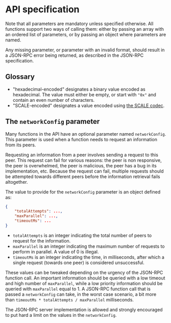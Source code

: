 # API specification

Note that all parameters are mandatory unless specified otherwise. All functions support two ways of calling them: either by passing an array with an ordered list of parameters, or by passing an object where parameters are named.

Any missing parameter, or parameter with an invalid format, should result in a JSON-RPC error being returned, as described in the JSON-RPC specification.

## Glossary

- "hexadecimal-encoded" designates a binary value encoded as hexadecimal. The value must either be empty, or start with `"0x"` and contain an even number of characters.
- "SCALE-encoded" designates a value encoded using [the SCALE codec](https://docs.substrate.io/v3/advanced/scale-codec/).

## The `networkConfig` parameter

Many functions in the API have an optional parameter named `networkConfig`. This parameter is used when a function needs to request an information from its peers.

Requesting an information from a peer involves sending a request to this peer. This request can fail for various reasons: the peer is non responsive, the peer is overwhelmed, the peer is malicious, the peer has a bug in its implementation, etc. Because the request can fail, multiple requests should be attempted towards different peers before the information retrieval fails altogether.

The value to provide for the `networkConfig` parameter is an object defined as:

```json
{
    "totalAttempts": ...,
    "maxParallel": ...,
    "timeoutMs": ...
}
```

- `totalAttempts` is an integer indicating the total number of peers to request for the information.
- `maxParallel` is an integer indicating the maximum number of requests to perform in parallel. A value of 0 is illegal.
- `timeoutMs` is an integer indicating the time, in milliseconds, after which a single request (towards one peer) is considered unsuccessful.

These values can be tweaked depending on the urgency of the JSON-RPC function call. An important information should be queried with a low timeout and high number of `maxParallel`, while a low priority information should be queried with `maxParallel` equal to 1.
A JSON-RPC function call that is passed a `networkConfig` can take, in the worst case scenario, a bit more than `timeoutMs * totalAttempts / maxParallel` milliseconds.

The JSON-RPC server implementation is allowed and strongly encouraged to put hard a limit on the values in the `networkConfig`.
